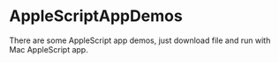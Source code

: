 # AppleScriptAppDemos
There are some AppleScript app demos, just download file and run with Mac AppleScript app.
